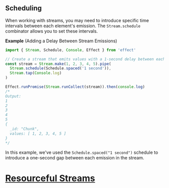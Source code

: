 ## Scheduling

When working with streams, you may need to introduce specific time intervals between each element's emission. The `Stream.schedule` combinator allows you to set these intervals.

**Example** (Adding a Delay Between Stream Emissions)

```ts twoslash
import { Stream, Schedule, Console, Effect } from 'effect'

// Create a stream that emits values with a 1-second delay between each
const stream = Stream.make(1, 2, 3, 4, 5).pipe(
  Stream.schedule(Schedule.spaced('1 second')),
  Stream.tap(Console.log)
)

Effect.runPromise(Stream.runCollect(stream)).then(console.log)
/*
Output:
1
2
3
4
5
{
  _id: "Chunk",
  values: [ 1, 2, 3, 4, 5 ]
}
*/
```

In this example, we've used the `Schedule.spaced("1 second")` schedule to introduce a one-second gap between each emission in the stream.

# [Resourceful Streams](https://effect.website/docs/stream/resourceful-streams/)
